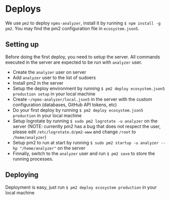 # Deploys

We use `pm2` to deploy `npms-analyzer`, install it by running `$ npm install -g pm2`. You may find the pm2 configuration file in `ecosystem.json5`.

## Setting up

Before doing the first deploy, you need to setup the server. All commands executed in the server are expected to be run with `analyzer` user.

- Create the `analyzer` user on server
- Add `analyzer` user to the list of sudoers
- Install pm2 in the server
- Setup the deploy environment by running `$ pm2 deploy ecosystem.json5 production setup` in your local machine
- Create `~/npms-analyzer/local.json5` in the server with the custom configuration (databases, GitHub API tokens, etc)
- Do your first deploy by running `$ pm2 deploy ecosystem.json5 production` in your local machine
- Setup logrotate by running `$ sudo pm2 logrotate -u analyzer` on the server (NOTE: currently pm2 has a bug that does not respect the user, please edit `/etc/logrotate.d/pm2-www` and change `/root` to `/home/analyzer`)
- Setup pm2 to run at start by running `$ sudo pm2 startup -u analyzer --hp "/home/analyzer"` on the server
- Finnally, switch to the `analyzer` user and run `$ pm2 save` to store the running processes.

## Deploying

Deployment is easy, just run `$ pm2 deploy ecosystem production` in your local machine
